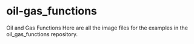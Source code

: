 # oil-gas_functions
Oil and Gas Functions
Here are all the image files for the examples in the oil_gas_functions repository.
